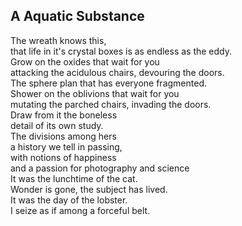 A Aquatic Substance
-------------------
The wreath knows this,  
that life in it's crystal boxes is as endless as the eddy.  
Grow on the oxides that wait for you  
attacking the acidulous chairs, devouring the doors.  
The sphere plan that has everyone fragmented.  
Shower on the oblivions that wait for you  
mutating the parched chairs, invading the doors.  
Draw from it the boneless  
detail of its own study.  
The divisions among hers  
a history we tell in passing,  
with notions of happiness  
and a passion for photography and science  
It was the lunchtime of the cat.  
Wonder is gone, the subject has lived.  
It was the day of the lobster.  
I seize as if among a forceful belt.  
